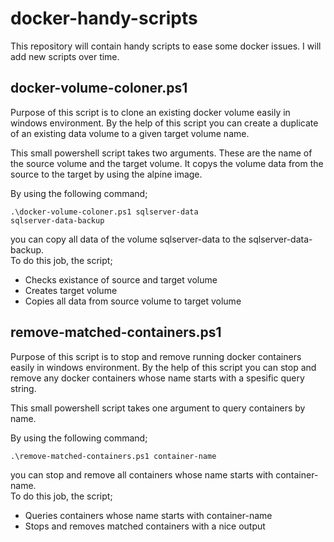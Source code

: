 # docker-handy-scripts

This repository will contain handy scripts to ease some docker issues.
I will add new scripts over time.

## docker-volume-coloner.ps1

Purpose of this script is to clone an existing docker volume easily in windows environment.
By the help of this script you can create a duplicate of an existing data volume to a given
target volume name.

This small powershell script takes two arguments. These are the name of the source volume 
and the target volume. It copys the volume data from the source to the target by using the
alpine image.

By using the following command;

<code>.\docker-volume-coloner.ps1 sqlserver-data sqlserver-data-backup</code>

you can copy all data of the volume sqlserver-data to the sqlserver-data-backup.  
To do this job, the script;

- Checks existance of source and target volume
- Creates target volume
- Copies all data from source volume to target volume

## remove-matched-containers.ps1

Purpose of this script is to stop and remove running docker containers easily in windows
environment. By the help of this script you can stop and remove any docker containers whose
name starts with a spesific query string.

This small powershell script takes one argument to query containers by name.

By using the following command;

<code>.\remove-matched-containers.ps1 container-name</code>

you can stop and remove all containers whose name starts with container-name.  
To do this job, the script;

- Queries containers whose name starts with container-name 
- Stops and removes matched containers with a nice output
